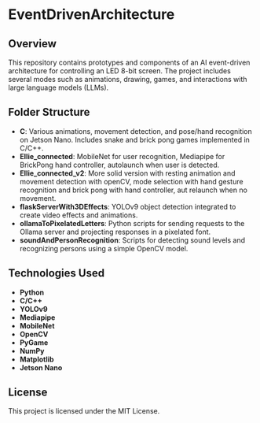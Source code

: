 # EventDrivenArchitecture

## Overview
This repository contains prototypes and components of an AI event-driven architecture for controlling an LED 8-bit screen. The project includes several modes such as animations, drawing, games, and interactions with large language models (LLMs).

## Folder Structure

- **C**: Various animations, movement detection, and pose/hand recognition on Jetson Nano. Includes snake and brick pong games implemented in C/C++.
- **Ellie_connected**: MobileNet for user recognition, Mediapipe for BrickPong hand controller, autolaunch when user is detected.
- **Ellie_connected_v2**: More solid version with resting animation and movement detection with openCV, mode selection with hand gesture recognition and brick pong with hand controller, aut relaunch when no movement.
- **flaskServerWith3DEffects**: YOLOv9 object detection integrated to create video effects and animations.
- **ollamaToPixelatedLetters**: Python scripts for sending requests to the Ollama server and projecting responses in a pixelated font.
- **soundAndPersonRecognition**: Scripts for detecting sound levels and recognizing persons using a simple OpenCV model.

## Technologies Used
- **Python**
- **C/C++**
- **YOLOv9**
- **Mediapipe**
- **MobileNet**
- **OpenCV**
- **PyGame**
- **NumPy**
- **Matplotlib**
- **Jetson Nano**

## License
This project is licensed under the MIT License.
